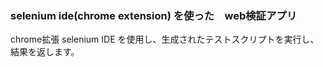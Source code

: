 ### selenium ide(chrome extension) を使った　web検証アプリ
chrome拡張 selenium IDE を使用し、生成されたテストスクリプトを実行し、結果を返します。
